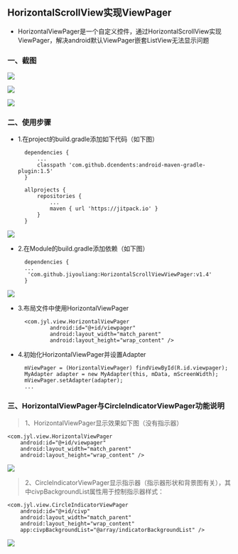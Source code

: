 ## HorizontalScrollView实现ViewPager

* HorizontalViewPager是一个自定义控件，通过HorizontalScrollView实现ViewPager，解决android默认ViewPager嵌套ListView无法显示问题


### 一、截图

![](screenshot/screenshot1.gif)



![](screenshot/screenshot2.gif)



![](screenshot/screenshot3.gif)



### 二、使用步骤

* 1.在project的build.gradle添加如下代码（如下图）

		dependencies {
			...
            classpath 'com.github.dcendents:android-maven-gradle-plugin:1.5'
        }

		allprojects {
            repositories {
                ...
                maven { url 'https://jitpack.io' }
            }
        }


![](screenshot/project_gradle.png)


* 2.在Module的build.gradle添加依赖（如下图）

		dependencies {
		...
		 'com.github.jiyouliang:HorizontalScrollViewViewPager:v1.4'
		}


![](screenshot/app_gradle.png)

* 3.布局文件中使用HorizontalViewPager
			
		<com.jyl.view.HorizontalViewPager
		        android:id="@+id/viewpager"
		        android:layout_width="match_parent"
		        android:layout_height="wrap_content" />

* 4.初始化HorizontalViewPager并设置Adapter

		mViewPager = (HorizontalViewPager) findViewById(R.id.viewpager);
		MyAdapter adapter = new MyAdapter(this, mData, mScreenWidth);
    	mViewPager.setAdapter(adapter);
		...


### 三、HorizontalViewPager与CircleIndicatorViewPager功能说明

> 1、HorizontalViewPager显示效果如下图（没有指示器）

    <com.jyl.view.HorizontalViewPager
        android:id="@+id/viewpager"
        android:layout_width="match_parent"
        android:layout_height="wrap_content" />


![](screenshot/screenshot1.gif)


> 2、CircleIndicatorViewPager显示指示器（指示器形状和背景图有关），其中civpBackgroundList属性用于控制指示器样式：


    <com.jyl.view.CircleIndicatorViewPager
        android:id="@+id/civp"
        android:layout_width="match_parent"
        android:layout_height="wrap_content"
        app:civpBackgroundList="@array/indicatorBackgroundList" />



![](screenshot/screenshot4.png)